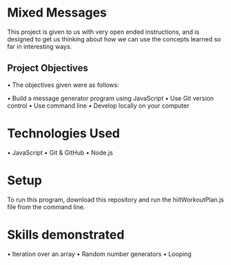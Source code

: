 # Mixed Messages

This project is given to us with very open ended instructions, and is designed to get us thinking about how we can use the concepts learned so far in interesting ways.

## Project Objectives

• The objectives given were as follows:

• Build a message generator program using JavaScript
• Use Git version control
• Use command line
• Develop locally on your computer

# Technologies Used

• JavaScript
• Git & GitHub
• Node.js

# Setup 

To run this program, download this repository and run the hiitWorkoutPlan.js file from the command line.

# Skills demonstrated

• Iteration over an array
• Random number generators
• Looping